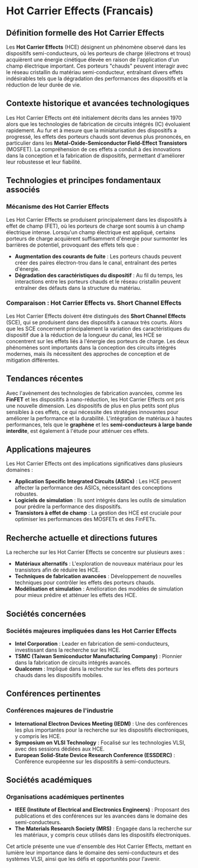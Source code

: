 # Hot Carrier Effects (Francais)

## Définition formelle des Hot Carrier Effects

Les **Hot Carrier Effects** (HCE) désignent un phénomène observé dans les dispositifs semi-conducteurs, où les porteurs de charge (électrons et trous) acquièrent une énergie cinétique élevée en raison de l'application d'un champ électrique important. Ces porteurs "chauds" peuvent interagir avec le réseau cristallin du matériau semi-conducteur, entraînant divers effets indésirables tels que la dégradation des performances des dispositifs et la réduction de leur durée de vie.

## Contexte historique et avancées technologiques

Les Hot Carrier Effects ont été initialement décrits dans les années 1970 alors que les technologies de fabrication de circuits intégrés (IC) évoluaient rapidement. Au fur et à mesure que la miniaturisation des dispositifs a progressé, les effets des porteurs chauds sont devenus plus prononcés, en particulier dans les **Metal-Oxide-Semiconductor Field-Effect Transistors** (MOSFET). La compréhension de ces effets a conduit à des innovations dans la conception et la fabrication de dispositifs, permettant d'améliorer leur robustesse et leur fiabilité.

## Technologies et principes fondamentaux associés

### Mécanisme des Hot Carrier Effects

Les Hot Carrier Effects se produisent principalement dans les dispositifs à effet de champ (FET), où les porteurs de charge sont soumis à un champ électrique intense. Lorsqu'un champ électrique est appliqué, certains porteurs de charge acquièrent suffisamment d'énergie pour surmonter les barrières de potentiel, provoquant des effets tels que :

- **Augmentation des courants de fuite** : Les porteurs chauds peuvent créer des paires électron-trou dans le canal, entraînant des pertes d'énergie.
- **Dégradation des caractéristiques du dispositif** : Au fil du temps, les interactions entre les porteurs chauds et le réseau cristallin peuvent entraîner des défauts dans la structure du matériau.

### Comparaison : Hot Carrier Effects vs. Short Channel Effects

Les Hot Carrier Effects doivent être distingués des **Short Channel Effects** (SCE), qui se produisent dans des dispositifs à canaux très courts. Alors que les SCE concernent principalement la variation des caractéristiques du dispositif due à la réduction de la longueur du canal, les HCE se concentrent sur les effets liés à l'énergie des porteurs de charge. Les deux phénomènes sont importants dans la conception des circuits intégrés modernes, mais ils nécessitent des approches de conception et de mitigation différentes.

## Tendances récentes

Avec l'avènement des technologies de fabrication avancées, comme les **FinFET** et les dispositifs à nano-réduction, les Hot Carrier Effects ont pris une nouvelle dimension. Les dispositifs de plus en plus petits sont plus sensibles à ces effets, ce qui nécessite des stratégies innovantes pour améliorer la performance et la durabilité. L'intégration de matériaux à hautes performances, tels que le **graphène** et les **semi-conducteurs à large bande interdite**, est également à l'étude pour atténuer ces effets.

## Applications majeures

Les Hot Carrier Effects ont des implications significatives dans plusieurs domaines :

- **Application Specific Integrated Circuits (ASICs)** : Les HCE peuvent affecter la performance des ASICs, nécessitant des conceptions robustes.
- **Logiciels de simulation** : Ils sont intégrés dans les outils de simulation pour prédire la performance des dispositifs.
- **Transistors à effet de champ** : La gestion des HCE est cruciale pour optimiser les performances des MOSFETs et des FinFETs.

## Recherche actuelle et directions futures

La recherche sur les Hot Carrier Effects se concentre sur plusieurs axes :

- **Matériaux alternatifs** : L'exploration de nouveaux matériaux pour les transistors afin de réduire les HCE.
- **Techniques de fabrication avancées** : Développement de nouvelles techniques pour contrôler les effets des porteurs chauds.
- **Modélisation et simulation** : Amélioration des modèles de simulation pour mieux prédire et atténuer les effets des HCE.

## Sociétés concernées

### Sociétés majeures impliquées dans les Hot Carrier Effects

- **Intel Corporation** : Leader en fabrication de semi-conducteurs, investissant dans la recherche sur les HCE.
- **TSMC (Taiwan Semiconductor Manufacturing Company)** : Pionnier dans la fabrication de circuits intégrés avancés.
- **Qualcomm** : Impliqué dans la recherche sur les effets des porteurs chauds dans les dispositifs mobiles.

## Conférences pertinentes

### Conférences majeures de l'industrie

- **International Electron Devices Meeting (IEDM)** : Une des conférences les plus importantes pour la recherche sur les dispositifs électroniques, y compris les HCE.
- **Symposium on VLSI Technology** : Focalisé sur les technologies VLSI, avec des sessions dédiées aux HCE.
- **European Solid-State Device Research Conference (ESSDERC)** : Conférence européenne sur les dispositifs à semi-conducteurs.

## Sociétés académiques

### Organisations académiques pertinentes

- **IEEE (Institute of Electrical and Electronics Engineers)** : Proposant des publications et des conférences sur les avancées dans le domaine des semi-conducteurs.
- **The Materials Research Society (MRS)** : Engagée dans la recherche sur les matériaux, y compris ceux utilisés dans les dispositifs électroniques.

Cet article présente une vue d'ensemble des Hot Carrier Effects, mettant en lumière leur importance dans le domaine des semi-conducteurs et des systèmes VLSI, ainsi que les défis et opportunités pour l'avenir.